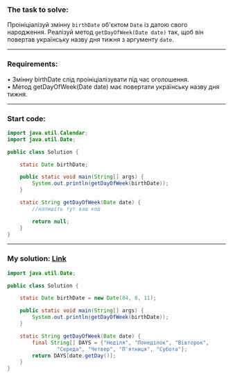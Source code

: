 ### **The task to solve:**  

Проініціалізуй змінну `birthDate` об'єктом `Date` із датою свого народження. Реалізуй метод `getDayOfWeek(Date date)` так, щоб він повертав українську назву дня тижня з аргументу `date`.

---

### **Requirements:**  

• Змінну birthDate слід проініціалізувати під час оголошення.  
• Метод getDayOfWeek(Date date) має повертати українську назву дня тижня.

---

### **Start code:**  

```java
import java.util.Calendar;
import java.util.Date;

public class Solution {

    static Date birthDate;

    public static void main(String[] args) {
        System.out.println(getDayOfWeek(birthDate));
    }

    static String getDayOfWeek(Date date) {
        //напишіть тут ваш код

        return null;
    }
}
```

---

### **My solution: [Link](./src/Solution.java)**  

```java
import java.util.Date;

public class Solution {

    static Date birthDate = new Date(84, 8, 11);

    public static void main(String[] args) {
        System.out.println(getDayOfWeek(birthDate));
    }

    static String getDayOfWeek(Date date) {
        final String[] DAYS = {"Неділя", "Понеділок", "Вівторок",
                "Середа", "Четвер", "П'ятниця", "Субота"};
        return DAYS[date.getDay()];
    }
}
```
